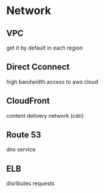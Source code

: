 # Network

## VPC
get it by default in each region

## Direct Cconnect
high bandwidth access to aws cloud

## CloudFront
content delivery network (cdn)

## Route 53
dns service

## ELB
disributes requests

